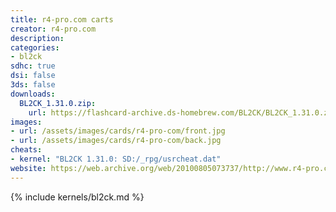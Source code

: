 ```yaml
---
title: r4-pro.com carts
creator: r4-pro.com
description:
categories:
- bl2ck
sdhc: true
dsi: false
3ds: false
downloads:
  BL2CK_1.31.0.zip:
    url: https://flashcard-archive.ds-homebrew.com/BL2CK/BL2CK_1.31.0.zip
images:
- url: /assets/images/cards/r4-pro-com/front.jpg
- url: /assets/images/cards/r4-pro-com/back.jpg
cheats:
- kernel: "BL2CK 1.31.0: SD:/_rpg/usrcheat.dat"
website: https://web.archive.org/web/20100805073737/http://www.r4-pro.com/
---
```

{% include kernels/bl2ck.md %}
